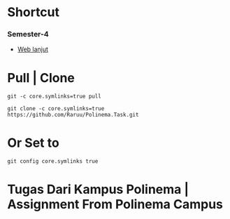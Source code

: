 # Shortcut
### Semester-4
- [Web lanjut](./Semester-4/WebLanjut/)

# Pull | Clone
```
git -c core.symlinks=true pull
```
```
git clone -c core.symlinks=true https://github.com/Raruu/Polinema.Task.git
```
# Or Set to
```
git config core.symlinks true
```

# Tugas Dari Kampus Polinema | Assignment From Polinema Campus



